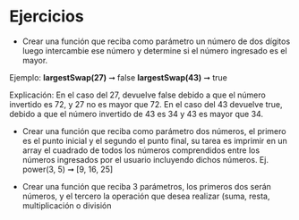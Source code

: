 # Ejercicios

- Crear una función que reciba como parámetro un número de dos dígitos luego intercambie ese número y determine si el número ingresado es el mayor.

Ejemplo: **largestSwap(27)** ➞ false **largestSwap(43)** ➞ true

Explicación: En el caso del 27, devuelve false debido a que el número invertido es 72, y 27 no es mayor que 72. En el caso del 43 devuelve true, debido a que el número invertido de 43 es 34 y 43 es mayor que 34.

- Crear una función que reciba como parámetro dos números, el primero es el punto inicial y el segundo el punto final, su tarea es imprimir en un array el cuadrado de todos los números comprendidos entre los números ingresados por el usuario incluyendo dichos números. Ej. power(3, 5) ➞ [9, 16, 25]

- Crear una función que reciba 3 parámetros, los primeros dos serán números, y el tercero la operación que desea realizar (suma, resta, multiplicación o división

